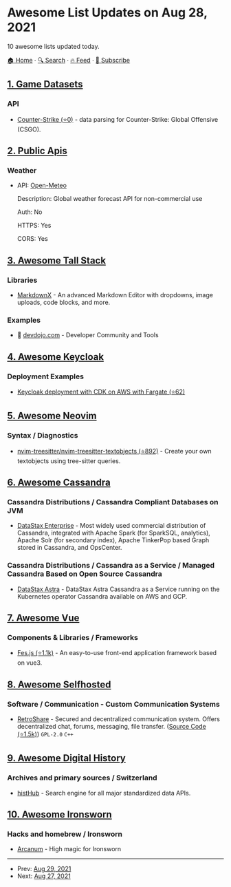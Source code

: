 # Awesome List Updates on Aug 28, 2021

10 awesome lists updated today.

[🏠 Home](/README.md) · [🔍 Search](https://test.trackawesomelist.com/search/) · [🔥 Feed](https://test.trackawesomelist.com/rss.xml) · [📮 Subscribe](https://trackawesomelist.us17.list-manage.com/subscribe?u=d2f0117aa829c83a63ec63c2f&id=36a103854c)



## [1. Game Datasets](/content/leomaurodesenv/game-datasets/README.md)

### API

*   [Counter-Strike (⭐0)](https://github.com/pnxenopoulos/csgo) - data parsing for Counter-Strike: Global Offensive (CSGO).

## [2. Public Apis](/content/public-apis/public-apis/README.md)

### Weather

- API: [Open-Meteo](https://open-meteo.com/)

  Description: Global weather forecast API for non-commercial use

  Auth: No

  HTTPS: Yes

  CORS: Yes



## [3. Awesome Tall Stack](/content/livewire/awesome-tall-stack/README.md)

### Libraries

*   [MarkdownX](https://devdojo.com/markdownx) - An advanced Markdown Editor with dropdowns, image uploads, code blocks, and more.

### Examples

*   🔐 [devdojo.com](https://devdojo.com) - Developer Community and Tools

## [4. Awesome Keycloak](/content/thomasdarimont/awesome-keycloak/README.md)

### Deployment Examples

*   [Keycloak deployment with CDK on AWS with Fargate (⭐62)](https://github.com/aws-samples/cdk-keycloak)

## [5. Awesome Neovim](/content/rockerBOO/awesome-neovim/README.md)

### Syntax / Diagnostics

*   [nvim-treesitter/nvim-treesitter-textobjects (⭐892)](https://github.com/nvim-treesitter/nvim-treesitter-textobjects) - Create your own textobjects using tree-sitter queries.

## [6. Awesome Cassandra](/content/Anant/awesome-cassandra/README.md)

### Cassandra Distributions / Cassandra Compliant Databases on JVM

*   [DataStax Enterprise](https://dtsx.io/3DkP5sN) - Most widely used commercial distribution of Cassandra, integrated with Apache Spark (for SparkSQL, analytics), Apache Solr (for secondary index), Apache TinkerPop based Graph stored in Cassandra, and OpsCenter.

### Cassandra Distributions / Cassandra as a Service / Managed Cassandra Based on Open Source Cassandra

*   [DataStax Astra](https://dtsx.io/38htEun) - DataStax Astra Cassandra as a Service running on the Kubernetes operator Cassandra available on AWS and GCP.

## [7. Awesome Vue](/content/vuejs/awesome-vue/README.md)

### Components & Libraries / Frameworks

*   [Fes.js (⭐1.1k)](https://github.com/WeBankFinTech/fes.js/blob/master/README.en-US.md) - An easy-to-use front-end application framework based on vue3.

## [8. Awesome Selfhosted](/content/awesome-selfhosted/awesome-selfhosted/README.md)

### Software / Communication - Custom Communication Systems

*   [RetroShare](https://retroshare.cc) - Secured and decentralized communication system. Offers decentralized chat, forums, messaging, file transfer. ([Source Code (⭐1.5k)](https://github.com/RetroShare/RetroShare)) `GPL-2.0` `C++`

## [9. Awesome Digital History](/content/maehr/awesome-digital-history/README.md)

### Archives and primary sources / Switzerland

*   [histHub](https://histhub.ch/) - Search engine for all major standardized data APIs.

## [10. Awesome Ironsworn](/content/Billiam/awesome-ironsworn/README.md)

### Hacks and homebrew / Ironsworn

*   [Arcanum](https://www.drivethrurpg.com/product/368750/Arcanum-High-Magic-for-Ironsworn) - High magic for Ironsworn

---

- Prev: [Aug 29, 2021](/content/2021/08/29/README.md)
- Next: [Aug 27, 2021](/content/2021/08/27/README.md)